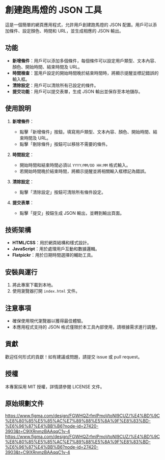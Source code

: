 # 創建跑馬燈的 JSON 工具

這是一個簡單的網頁應用程式，允許用戶創建跑馬燈的 JSON 配置。用戶可以添加條件、設定顏色、時間和 URL，並生成相應的 JSON 輸出。

## 功能

- **新增條件**：用戶可以添加多個條件，每個條件可以設定用戶類型、文本內容、顏色、開始時間、結束時間及 URL。
- **時間檢查**：當用戶設定的開始時間晚於結束時間時，將顯示提醒並標記錯誤的輸入框。
- **清除設定**：用戶可以清除所有已設定的條件。
- **提交功能**：用戶可以提交表單，生成 JSON 輸出並保存至本地儲存。

## 使用說明

1. **新增條件**：
   - 點擊「新增條件」按鈕，填寫用戶類型、文本內容、顏色、開始時間、結束時間及 URL。
   - 點擊「刪除條件」按鈕可以移除不需要的條件。

2. **時間設定**：
   - 開始時間和結束時間必須以 `YYYY/MM/DD HH:MM` 格式輸入。
   - 若開始時間晚於結束時間，將顯示提醒並將相關輸入框標記為錯誤。

3. **清除設定**：
   - 點擊「清除設定」按鈕可清除所有條件設定。

4. **提交表單**：
   - 點擊「提交」按鈕生成 JSON 輸出，並轉到輸出頁面。

## 技術架構

- **HTML/CSS**：用於網頁結構和樣式設計。
- **JavaScript**：用於處理用戶互動和數據邏輯。
- **Flatpickr**：用於日期時間選擇的輔助工具。

## 安裝與運行

1. 將此專案下載到本地。
2. 使用瀏覽器打開 `index.html` 文件。

## 注意事項

- 確保使用現代瀏覽器以獲得最佳體驗。
- 本應用程式支持的 JSON 格式僅限於本工具內部使用，請根據需求進行調整。

## 貢獻

歡迎任何形式的貢獻！如有建議或問題，請提交 issue 或 pull request。

## 授權

本專案採用 MIT 授權，詳情請參閱 LICENSE 文件。

## 原始規劃文件

https://www.figma.com/design/FGWHQZrfmlPmoVtoNI9CUZ/%E4%BD%9C%E8%80%85%E5%85%AC%E7%89%88%E5%8A%9F%E8%83%BD-%E6%96%87%E4%BB%B6?node-id=27420-3903&t=C9lXRnmzBAAqqC1v-4
https://www.figma.com/design/FGWHQZrfmlPmoVtoNI9CUZ/%E4%BD%9C%E8%80%85%E5%85%AC%E7%89%88%E5%8A%9F%E8%83%BD-%E6%96%87%E4%BB%B6?node-id=27420-3903&t=C9lXRnmzBAAqqC1v-4

